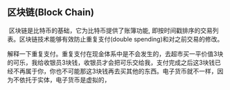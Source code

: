 ## 区块链(Block Chain)

​	区块链是比特币的基础，它为比特币提供了账簿功能, 即按时间戳排序的交易列表。区块链技术能够有效防止重复支付(double spending)和对之前交易的修改。

​	解释一下重复支付。重复支付在现金体系中是不会发生的，去超市买一平价值3块的可乐，我给收银员3块钱，收银员才会把可乐交给我，支付完成之后这3块钱已经不再属于你，你也不可能那这3块钱再去买其他的东西。电子货币就不一样，因为不依托于实体，电子货币是虚拟的，
